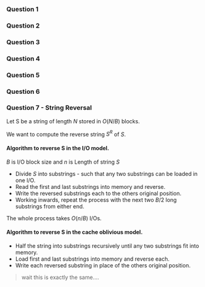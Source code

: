 
### Question 1
### Question 2
### Question 3
### Question 4
### Question 5
### Question 6

### Question 7 - String Reversal

Let S be a string of length $N$ stored in $O(N/B)$ blocks.

We want to compute the reverse string $S^R$ of $S$.


#### Algorithm to reverse S in the I/O model.

$B$ is I/O block size and $n$ is Length of string $S$

* Divide $S$ into substrings - such that any two substrings can be loaded in one I/O.
* Read the first and last substrings into memory and reverse.
* Write the reversed substrings each to the others original position.
* Working inwards, repeat the process with the next two $B/2$ long substrings from either end.

The whole process takes $O(n/B)$ I/Os.



#### Algorithm to reverse S in the cache oblivious model.

* Half the string into substrings recursively until any two substrings fit into memory.
* Load first and last substrings into memory and reverse each.
* Write each reversed substring in place of the others original position.


> wait this is exactly the same....
